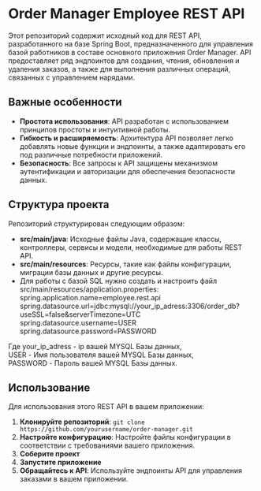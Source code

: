 # Order Manager Employee REST API

Этот репозиторий содержит исходный код для REST API, разработанного на базе Spring Boot, предназначенного для управления базой работников в составе основного приложения Order Manager. API предоставляет ряд эндпоинтов для создания, чтения, обновления и удаления заказов, а также для выполнения различных операций, связанных с управлением нарядами.

## Важные особенности

- **Простота использования**: API разработан с использованием принципов простоты и интуитивной работы.
- **Гибкость и расширяемость**: Архитектура API позволяет легко добавлять новые функции и эндпоинты, а также адаптировать его под различные потребности приложений.
- **Безопасность**: Все запросы к API защищены механизмом аутентификации и авторизации для обеспечения безопасности данных.

## Структура проекта

Репозиторий структурирован следующим образом:

- **src/main/java**: Исходные файлы Java, содержащие классы, контроллеры, сервисы и модели, необходимые для работы REST API.
- **src/main/resources**: Ресурсы, такие как файлы конфигурации, миграции базы данных и другие ресурсы.
- Для работы с базой SQL нужно создать и настроить файл src/main/resources/application.properties:  
spring.application.name=employee.rest.api  
spring.datasource.url=jdbc:mysql://your_ip_adress:3306/order_db?useSSL=false&serverTimezone=UTC  
spring.datasource.username=USER  
spring.datasource.password=PASSWORD  

Где your_ip_adress - ip вашей MYSQL Базы данных,  
USER - Имя пользователя вашей MYSQL Базы данных,  
PASSWORD - Пароль вашей MYSQL Базы данных.  

## Использование

Для использования этого REST API в вашем приложении:

1. **Клонируйте репозиторий**: `git clone https://github.com/yourusername/order-manager.git`
2. **Настройте конфигурацию**: Настройте файлы конфигурации в соответствии с требованиями вашего приложения.
3. **Соберите проект**
4. **Запустите приложение**
5. **Обращайтесь к API**: Используйте эндпоинты API для управления заказами в вашем приложении.
